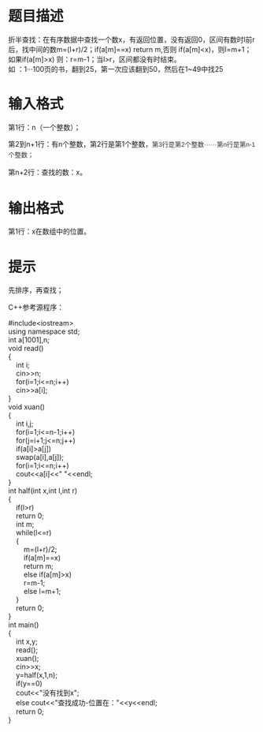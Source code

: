 # 

 
 # 题目描述 
<p>折半查找：在有序数据中查找一个数x，有返回位置，没有返回0，区间有数时l前r后，找中间的数m=(l+r)/2；if(a[m]==x)&nbsp;return&nbsp;m,否则&nbsp;if(a[m]&lt;x)，则l=m+1；如果if(a[m]&gt;x)&nbsp;则：r=m-1；当l&gt;r，区间都没有时结束。<br />
如&nbsp;：1&middot;&middot;&middot;100页的书，翻到25，第一次应该翻到50，然后在1~49中找25</p> 

 
 # 输入格式 
<p>第1行：n（一个整数）；</p>

<p>第2到n+1行：有n个整数，第2行是第1个整数，<span style="color: rgb(51, 51, 51); font-family: sans-serif, Arial, Verdana, 'Trebuchet MS'; font-size: 13px; line-height: 20.8px; background-color: rgb(255, 255, 255);">第3</span><span style="color: rgb(51, 51, 51); font-family: sans-serif, Arial, Verdana, 'Trebuchet MS'; font-size: 13px; line-height: 20.8px; background-color: rgb(255, 255, 255);">行是</span><span style="color: rgb(51, 51, 51); font-family: sans-serif, Arial, Verdana, 'Trebuchet MS'; font-size: 13px; line-height: 20.8px; background-color: rgb(255, 255, 255);">第2个整数&middot;&middot;&middot;&middot;&middot;&middot;</span><span style="color: rgb(51, 51, 51); font-family: sans-serif, Arial, Verdana, 'Trebuchet MS'; font-size: 13px; line-height: 20.8px; background-color: rgb(255, 255, 255);">第n</span><span style="color: rgb(51, 51, 51); font-family: sans-serif, Arial, Verdana, 'Trebuchet MS'; font-size: 13px; line-height: 20.8px; background-color: rgb(255, 255, 255);">行是</span><span style="color: rgb(51, 51, 51); font-family: sans-serif, Arial, Verdana, 'Trebuchet MS'; font-size: 13px; line-height: 20.8px; background-color: rgb(255, 255, 255);">第n-1个整数；</span></p>

<p><span style="line-height: 1.6em;">第n+2行：</span><span style="line-height: 20.8px;">查找的数：</span><span style="line-height: 1.6em;">x。</span></p> 

 
 # 输出格式 
<p><span style="line-height: 20.8px;">第1行：x在数组中的位置。</span></p> 

 
 # 提示 
<p><span style="line-height: 20.8px;">先排序，再查找；</span></p>

<p>C++参考源程序：</p>

<p>#include&lt;iostream&gt;<br />
using&nbsp;namespace&nbsp;std;<br />
int&nbsp;a[1001],n;<br />
void&nbsp;read()<br />
{<br />
&nbsp;&nbsp;&nbsp;&nbsp;int&nbsp;i;<br />
&nbsp;&nbsp;&nbsp;&nbsp;cin&gt;&gt;n;<br />
&nbsp;&nbsp;&nbsp;&nbsp;for(i=1;i&lt;=n;i++)<br />
&nbsp;&nbsp;&nbsp;&nbsp;cin&gt;&gt;a[i];&nbsp;<br />
}&nbsp;<br />
void&nbsp;xuan()<br />
{<br />
&nbsp;&nbsp;&nbsp;&nbsp;int&nbsp;i,j;<br />
&nbsp;&nbsp;&nbsp;&nbsp;for(i=1;i&lt;=n-1;i++)<br />
&nbsp;&nbsp;&nbsp;&nbsp;for(j=i+1;j&lt;=n;j++)<br />
&nbsp;&nbsp;&nbsp;&nbsp;if(a[i]&gt;a[j])<br />
&nbsp;&nbsp;&nbsp;&nbsp;swap(a[i],a[j]);<br />
&nbsp;&nbsp;&nbsp;&nbsp;for(i=1;i&lt;=n;i++)<br />
&nbsp;&nbsp;&nbsp;&nbsp;cout&lt;&lt;a[i]&lt;&lt;&quot;&nbsp;&quot;&lt;&lt;endl;&nbsp;<br />
}<br />
int&nbsp;half(int&nbsp;x,int&nbsp;l,int&nbsp;r)<br />
{<br />
&nbsp;&nbsp;&nbsp;&nbsp;if(l&gt;r)<br />
&nbsp;&nbsp;&nbsp;&nbsp;return&nbsp;0;<br />
&nbsp;&nbsp;&nbsp;&nbsp;int&nbsp;m;<br />
&nbsp;&nbsp;&nbsp;&nbsp;while(l&lt;=r)<br />
&nbsp;&nbsp;&nbsp;&nbsp;{<br />
&nbsp;&nbsp;&nbsp;&nbsp;&nbsp;&nbsp;&nbsp;&nbsp;m=(l+r)/2;<br />
&nbsp;&nbsp;&nbsp;&nbsp;&nbsp;&nbsp;&nbsp;&nbsp;if(a[m]==x)<br />
&nbsp;&nbsp;&nbsp;&nbsp;&nbsp;&nbsp;&nbsp;&nbsp;return&nbsp;m;<br />
&nbsp;&nbsp;&nbsp;&nbsp;&nbsp;&nbsp;&nbsp;&nbsp;else&nbsp;if(a[m]&gt;x)<br />
&nbsp;&nbsp;&nbsp;&nbsp;&nbsp;&nbsp;&nbsp;&nbsp;r=m-1;<br />
&nbsp;&nbsp;&nbsp;&nbsp;&nbsp;&nbsp;&nbsp;&nbsp;else&nbsp;l=m+1;<br />
&nbsp;&nbsp;&nbsp;&nbsp;}<br />
&nbsp;&nbsp;&nbsp;&nbsp;return&nbsp;0;<br />
}<br />
int&nbsp;main()<br />
{<br />
&nbsp;&nbsp;&nbsp;&nbsp;int&nbsp;x,y;<br />
&nbsp;&nbsp;&nbsp;&nbsp;read();<br />
&nbsp;&nbsp;&nbsp;&nbsp;xuan();<br />
&nbsp;&nbsp;&nbsp;&nbsp;cin&gt;&gt;x;<br />
&nbsp;&nbsp;&nbsp;&nbsp;y=half(x,1,n);<br />
&nbsp;&nbsp;&nbsp;&nbsp;if(y==0)<br />
&nbsp;&nbsp;&nbsp;&nbsp;cout&lt;&lt;&quot;没有找到x&quot;;<br />
&nbsp;&nbsp;&nbsp;&nbsp;else&nbsp;cout&lt;&lt;&quot;查找成功-位置在：&quot;&lt;&lt;y&lt;&lt;endl;<br />
&nbsp;&nbsp;&nbsp;&nbsp;return&nbsp;0;&nbsp;<br />
}</p> 

